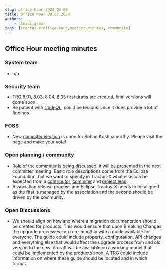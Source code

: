```yaml
---
slug: office-hour-2024-03-08
title: Office Hour 08.03.2024
authors: 
    - almadi_gabor
tags: [tractus-x-office-hour,meeting-minutes, community]
---
```


## Office Hour meeting minutes

### System team

- n/a

### Security team

- TRG [8.01](https://eclipse-tractusx.github.io/docs/release/trg-0/trg-8-01),
  [8.03](https://eclipse-tractusx.github.io/docs/release/trg-0/trg-8-03),
  [8.04](https://eclipse-tractusx.github.io/docs/release/trg-0/trg-8-04),
  [8.05](https://eclipse-tractusx.github.io/docs/release/trg-0/trg-8-05) 
  first drafts are created, final versions will come soon
- Be patient with [CodeQL](https://github.com/eclipse-tractusx/sig-security/blob/main/security-tooling.md#codeql), could be tedious since it does provide a lot of findings

### FOSS

- New [commiter election](https://projects.eclipse.org/projects/automotive.tractusx/elections/election-rohan-krishnamurthy-committer-eclipse-tractus-x) is open for Rohan Krishnamurthy. Please visit the page and make your vote!

### Open planning / community

- Role of the committer is being discussed, it will be presented in the next committer meeting.
  Basic role descriptions come from the Eclipse Foundation, but we want to specify in Tractus-X
  what else can be expected from a [contributor](https://www.eclipse.org/legal/ECA.php),
  [commiter](https://www.eclipse.org/membership/become_a_member/committer.php) and [project lead](https://www.eclipse.org/projects/handbook/#roles-pl).
- Association release process and Eclipse Tractus-X needs to be aligned as the first is managed by
  the association and the second should be driven by the community.

### Open Discussions

- We should align on how and where a migration documentation should be created for products.
  This would ensure that upon Breaking Changes the upgrade processes can run smoothly with
  a guide available for everyone. The guide could include property, configuration, API changes
  and everything else that would affect the upgrade process from and old version to the new.
  A draft will be available on a working model that could be implemented by the products soon.
  A TRG could include information on where these guide should be located and in which format.
